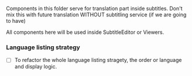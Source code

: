 Components in this folder serve for translation part inside subtitles.
Don't mix this with future translation WITHOUT subtitling service (if we are going to have)

All components here will be used inside SubtitleEditor or Viewers.

### Language listing strategy

- [ ] To refactor the whole language listing stragety, the order or language and display logic. 

```mermaid

```